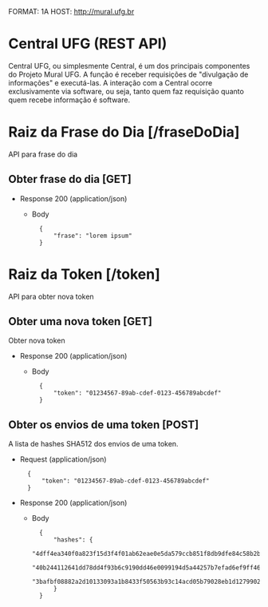 FORMAT: 1A
HOST: http://mural.ufg.br

# Central UFG (REST API)
Central UFG, ou simplesmente Central, é um dos principais componentes do Projeto Mural UFG. 
A função é receber requisições de "divulgação de informações" e executá-las. 
A interação com a Central ocorre exclusivamente via software, ou seja, 
tanto quem faz requisição quanto quem recebe informação é software. 

# Raiz da Frase do Dia [/fraseDoDia]
API para frase do dia

## Obter frase do dia [GET]

+ Response 200 (application/json)
    + Body

            {
                "frase": "lorem ipsum"
            }

# Raiz da Token [/token]
API para obter nova token

## Obter uma nova token [GET]
Obter nova token

+ Response 200 (application/json)
    + Body

            {
                "token": "01234567-89ab-cdef-0123-456789abcdef"
            }


## Obter os envios de uma token [POST]
A lista de hashes SHA512 dos envios de uma token.

+ Request (application/json)

        {
            "token": "01234567-89ab-cdef-0123-456789abcdef"
        }


+ Response 200 (application/json)

    + Body

            {
                "hashes": {
                    "4dff4ea340f0a823f15d3f4f01ab62eae0e5da579ccb851f8db9dfe84c58b2b37b89903a740e1ee172da793a6e79d560e5f7f9bd058a12a280433ed6fa46510a",
                    "40b244112641dd78dd4f93b6c9190dd46e0099194d5a44257b7efad6ef9ff4683da1eda0244448cb343aa688f5d3efd7314dafe580ac0bcbf115aeca9e8dc114",
                    "3bafbf08882a2d10133093a1b8433f50563b93c14acd05b79028eb1d12799027241450980651994501423a66c276ae26c43b739bc65c4e16b10c3af6c202aebb"
                }
            }